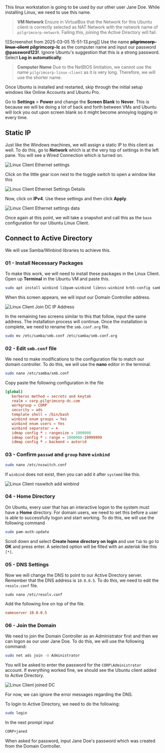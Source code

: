 This linux workstation is going to be used by our other user Jane Doe. While installing Linux, we need to use this name.

> **VM Network**
> Ensure in VirtualBox that the Network for this Ubuntu client is correctly selected as NAT Network with the network name of `pilgrimcorp-network`. Failing this, joining the Active Directory will fail.

![[Screenshot from 2025-03-05 15-51-13.png]]
Use the name **~~pilgrimcorp-linux-client~~**  **pilgrimcorp-lc** as the computer name and input our password **@password123!**. Ignore Ubuntu's suggestion that this is a strong password.
Select **Log in automatically**.

> **Computer Name**
> Due to the NetBIOS limitation, we cannot use the name `pilgrimcorp-linux-client` as it is very long. Therefore, we will use the shorter name.

Once Ubuntu is installed and restarted, skip through the initial setup windows like Online Accounts and Ubuntu Pro.

Go to **Settings** > **Power** and change the **Screen Blank** to **Never**. This is because we will be doing a lot of back and forth between VMs and Ubuntu will lock you out upon screen blank so it might become annoying logging in every time.
## Static IP
Just like the Windows machines, we will assign a static IP to this client as well. To do this, go to **Network** which is at the very top of settings in the left pane. You will see a Wired Connection which is turned on.   

![Linux Client Ethernet settings](Images/linux_client_ethernet_settings.png)

Click on the little gear icon next to the toggle switch to open a window like this

![Linux Client Ethernet Settings Details](Images/linux_client_ethernet_settings_details.png)

Now, click on **IPv4**. Use these settings and then click **Apply**.

![Linux Client Ethernet settings data](Images/linux_client_ethernet_settings_data.png)

Once again at this point, we will take a snapshot and call this as the `base` configuration for our Ubuntu Linux Client.
## Connect to Active Directory
We will use Samba/Winbind libraries to achieve this.
### 01 - Install Necessary Packages
To make this work, we will need to install these packages in the Linux Client. Open up **Terminal** in the Ubuntu VM and paste this.
```zsh
sudo apt install winbind libpam-winbind libnss-winbind krb5-config samba-dsdb-modules samba-vfs-modules
```

When this screen appears, we will input our Domain Controller address.

![Linux Client Join DC IP Address](Images/linux_client_join_dc_ip_address.png)

In the remaining two screens similar to this that follow, input the same address. The installation process will continue. Once the installation is complete, we need to rename the `smb.conf.org` file.

```zsh
sudo mv /etc/samba/smb.conf /etc/samba/smb.conf.org
```
### 02 - Edit `smb.conf` file
We need to make modifications to the configuration file to match our domain controller. To do this, we will use the **nano** editor in the terminal. 
```zsh
sudo nano /etc/samba/smb.conf
```

Copy paste the following configuration in the file

```conf
[global]
   kerberos method = secrets and keytab
   realm = corp.pilgrimcorp-dc.com
   workgroup = CORP
   security = ads
   template shell = /bin/bash
   winbind enum groups = Yes
   winbind enum users = Yes
   winbind separator = +
   idmap config * : rangesize = 1000000
   idmap config * : range = 1000000-19999999
   idmap config * : backend = autorid
```

### 03 - Confirm `passwd` and `group` have `winbind`
```zsh
sudo nano /etc/nsswitch.conf
```

If `winbind` does not exist, then you can add it after `systemd` like this.

![Linux Client nsswitch add winbind](Images/linux_client_nsswitch_add_winbind.png)

### 04 - Home Directory
On Ubuntu, every user that has an interactive logon to the system must have a **Home** directory. For domain users, we need to set this before a user is able to successfully logon and start working. To do this, we will use the following command
```zsh
sudo pam-auth-update
```

Scroll down and select **Create home directory on login** and use `Tab` to go to **OK** and press enter. A selected option will be filled with an asterisk like this `[*]`.
### 05 - DNS Settings
Now we will change the DNS to point to our Active Directory server. Remember that the DNS address is `10.0.0.5`. To do this, we need to edit the `resolv.conf` file.
```shell
sudo nano /etc/resolv.conf
```

Add the following line on top of the file.
```conf
nameserver 10.0.0.5
```
### 06 - Join the Domain
We need to join the Domain Controller as an Administrator first and then we can logon as our user Jane Doe. To do this, we will use the following command:
```zsh
sudo net ads join -U Administrator
```

You will be asked to enter the password for the `CORP\Administrator` account. If everything worked fine, we should see the Ubuntu client added to Active Directory.

![Linux Client joined DC](Images/linux_client_joined_dc.png)

For now, we can ignore the error messages regarding the DNS.

To login to Active Directory, we need to do the following:
```bash
sudo login
```

In the next prompt input
```bash
CORP+janed
```
When asked for password, input Jane Doe's password which was created from the Domain Controller.
